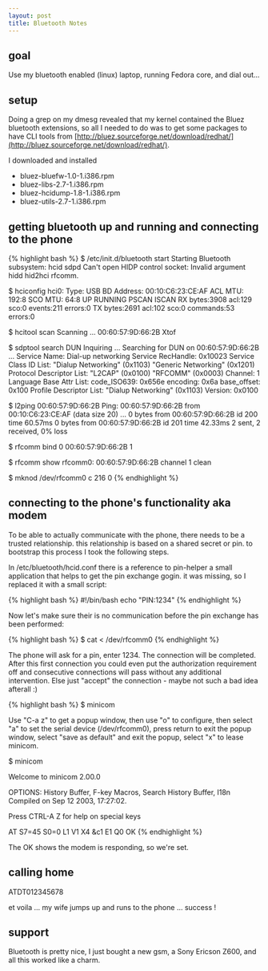 ```yaml
---
layout: post
title: Bluetooth Notes
---
```


## goal
 
Use my bluetooth enabled (linux) laptop, running Fedora core, and dial out...

## setup

Doing a grep on my dmesg revealed that my kernel contained the Bluez bluetooth extensions, so all I needed to do was to get some packages to have CLI tools from [http://bluez.sourceforge.net/download/redhat/](http://bluez.sourceforge.net/download/redhat/).

I downloaded and installed 
* bluez-bluefw-1.0-1.i386.rpm   
* bluez-libs-2.7-1.i386.rpm
* bluez-hcidump-1.8-1.i386.rpm  
* bluez-utils-2.7-1.i386.rpm

## getting bluetooth up and running and connecting to the phone

{% highlight bash %}
$ /etc/init.d/bluetooth start
Starting Bluetooth subsystem: hcid sdpd
Can't open HIDP control socket: Invalid argument
hidd hid2hci rfcomm.

$ hciconfig
hci0:   Type: USB
      BD Address: 00:10:C6:23:CE:AF ACL MTU: 192:8  SCO MTU: 64:8
      UP RUNNING PSCAN ISCAN
      RX bytes:3908 acl:129 sco:0 events:211 errors:0
      TX bytes:2691 acl:102 sco:0 commands:53 errors:0

$ hcitool scan
Scanning ...
      00:60:57:9D:66:2B       Xtof

$ sdptool search DUN
Inquiring ...
Searching for DUN on 00:60:57:9D:66:2B ...
Service Name: Dial-up networking
Service RecHandle: 0x10023
Service Class ID List:
  "Dialup Networking" (0x1103)
  "Generic Networking" (0x1201)  
Protocol Descriptor List:
  "L2CAP" (0x0100)
  "RFCOMM" (0x0003)
    Channel: 1
Language Base Attr List:
  code_ISO639: 0x656e
  encoding:    0x6a
  base_offset: 0x100
Profile Descriptor List:
  "Dialup Networking" (0x1103)
    Version: 0x0100
 
$ l2ping 00:60:57:9D:66:2B
Ping: 00:60:57:9D:66:2B from 00:10:C6:23:CE:AF (data size 20) ...
0 bytes from 00:60:57:9D:66:2B id 200 time 60.57ms
0 bytes from 00:60:57:9D:66:2B id 201 time 42.33ms
2 sent, 2 received, 0% loss

$ rfcomm bind 0 00:60:57:9D:66:2B 1

$ rfcomm show
rfcomm0: 00:60:57:9D:66:2B channel 1 clean

$ mknod /dev/rfcomm0 c 216 0
{% endhighlight %}

## connecting to the phone's functionality aka modem

To be able to actually communicate with the phone, there needs to be a trusted relationship. this relationship is based on a shared secret or pin. to bootstrap this process I took the following steps.

In /etc/bluetooth/hcid.conf there is a reference to pin-helper a small application that helps to get the pin exchange gogin. it was missing, so I replaced it with a small script:

{% highlight bash %}
#!/bin/bash
echo "PIN:1234"
{% endhighlight %}

Now let's make sure their is no communication before the pin exchange has been performed:

{% highlight bash %}
$ cat < /dev/rfcomm0
{% endhighlight %}
  
The phone will ask for a pin, enter 1234. The connection will be completed. After this first connection you could even put the authorization requirement off and consecutive connections will pass without any additional intervention. Else just "accept" the connection - maybe not such a bad idea afterall :)

{% highlight bash %}
$ minicom
 
Use "C-a z" to get a popup window, then use "o" to configure, then
select "a" to set the serial device (/dev/rfcomm0), press return to
exit the popup window, select "save as default" and exit the popup,
select "x" to lease minicom.
 
$ minicom
                                                                               
Welcome to minicom 2.00.0
                                                                             
OPTIONS: History Buffer, F-key Macros, Search History Buffer, I18n
Compiled on Sep 12 2003, 17:27:02.
                                                                             
Press CTRL-A Z for help on special keys
                                                                             
AT S7=45 S0=0 L1 V1 X4 &c1 E1 Q0
OK
{% endhighlight %}

The OK shows the modem is responding, so we're set.

## calling home

  ATDT012345678

et voila ... my wife jumps up and runs to the phone ... success !

## support

Bluetooth is pretty nice, I just bought a new gsm, a Sony Ericson Z600, and all this worked like a charm.
